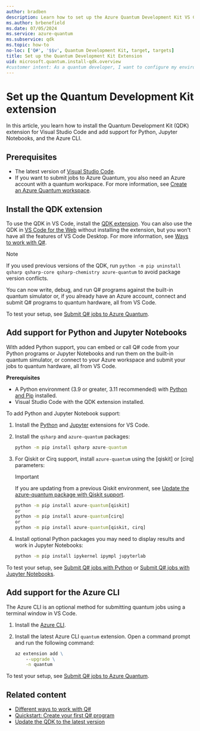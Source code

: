 ```yaml
---
author: bradben
description: Learn how to set up the Azure Quantum Development Kit VS Code extension and set up your environment for different languages and platforms.
ms.author: brbenefield
ms.date: 07/05/2024
ms.service: azure-quantum
ms.subservice: qdk
ms.topic: how-to
no-loc: ['Q#', '$$v', Quantum Development Kit, target, targets]
title: Set up the Quantum Development Kit Extension
uid: microsoft.quantum.install-qdk.overview
#customer intent: As a quantum developer, I want to configure my environment with the latest Azure Quantum tools. 
---
```


# Set up the Quantum Development Kit extension

In this article, you learn how to install the Quantum Development Kit (QDK) extension for Visual Studio Code and add support for Python, Jupyter Notebooks, and the Azure CLI.

## Prerequisites

- The latest version of [Visual Studio Code](https://code.visualstudio.com/download).
- If you want to submit jobs to Azure Quantum, you also need an Azure account with a quantum workspace. For more information, see [Create an Azure Quantum workspace](xref:microsoft.quantum.how-to.workspace).

## Install the QDK extension

To use the QDK in VS Code, install the [QDK extension](https://marketplace.visualstudio.com/items?itemName=quantum.qsharp-lang-vscode). You can also use the QDK in [VS Code for the Web](https://vscode.dev/quantum) without installing the extension, but you won't have all the features of VS Code Desktop. For more information, see [Ways to work with Q#](xref:microsoft.quantum.qsharp-ways-to-work).

> [!NOTE]
> If you used previous versions of the QDK, run `python -m pip uninstall qsharp qsharp-core qsharp-chemistry azure-quantum` to avoid package version conflicts.

You can now write, debug, and run Q# programs against the built-in quantum simulator or, if you already have an Azure account, connect and submit Q# programs to quantum hardware, all from VS Code.

To test your setup, see [Submit Q# jobs to Azure Quantum](xref:microsoft.quantum.submit-jobs?pivots=ide-qsharp).

## Add support for Python and Jupyter Notebooks

With added Python support, you can embed or call Q# code from your Python programs or Jupyter Notebooks and run them on the built-in quantum simulator, or connect to your Azure workspace and submit your jobs to quantum hardware, all from VS Code.

**Prerequisites**

- A Python environment (3.9 or greater, 3.11 recommended) with [Python and Pip](https://apps.microsoft.com/detail/9NRWMJP3717K) installed.
- Visual Studio Code with the QDK extension installed.

To add Python and Jupyter Notebook support:

1. Install the [Python](https://marketplace.visualstudio.com/items?itemName=ms-python.python) and [Jupyter](https://marketplace.visualstudio.com/items?itemName=ms-toolsai.jupyter) extensions for VS Code.
1. Install the `qsharp` and `azure-quantum` packages:

    ```cmd
    python -m pip install qsharp azure-quantum
    ```

1. For Qiskit or Cirq support, install `azure-quantum` using the [qiskit] or [cirq] parameters:

    > [!IMPORTANT]
    > If you are updating from a previous Qiskit environment, see [Update the azure-quantum package with Qiskit support](xref:microsoft.quantum.update-qdk#update-azure-quantum-with-qiskit-support).

    ```cmd
    python -m pip install azure-quantum[qiskit]
    or
    python -m pip install azure-quantum[cirq]
    or
    python -m pip install azure-quantum[qiskit, cirq]
    ```

1. Install optional Python packages you may need to display results and work in Jupyter Notebooks:

    ```cmd
    python -m pip install ipykernel ipympl jupyterlab
    ```

To test your setup, see [Submit Q# jobs with Python](xref:microsoft.quantum.submit-jobs?pivots=ide-python) or [Submit Q# jobs with Jupyter Notebooks](xref:microsoft.quantum.submit-jobs?pivots=ide-jupyter).

## Add support for the Azure CLI

The Azure CLI is an optional method for submitting quantum jobs using a terminal window in VS Code.

1. Install the [Azure CLI](/cli/azure/install-azure-cli).
1. Install the latest Azure CLI `quantum` extension. Open a command prompt and run the following command:

    ```cmd
    az extension add \
        --upgrade \
        -n quantum
    ```

To test your setup, see [Submit Q# jobs to Azure Quantum](xref:microsoft.quantum.submit-jobs?pivots=ide-python).

## Related content

- [Different ways to work with Q#](xref:microsoft.quantum.qsharp-ways-to-work)
- [Quickstart: Create your first Q# program](xref:microsoft.quantum.qsharp-quickstart)
- [Update the QDK to the latest version](xref:microsoft.quantum.update-qdk)
